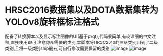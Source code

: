 # HRSC2016数据集以及DOTA数据集转为YOLOv8旋转框标注格式
配备了转换脚本以及显示标注图像的UI(基于pyqt),代码很简单,有较详细的中文注释,直接使用即可
注意你所需要的类别,本脚本将HRSC2016的三级类别归到了二级类别,且将一级类别ship删去,可自行修改需要保留的类别
![image](https://github.com/yrpyyds/HRSC2DOTA2YOLO/assets/100771815/4981d0ce-9cd4-4a7b-858a-be0fa909b982)
![image](https://github.com/yrpyyds/HRSC2DOTA2YOLO/assets/100771815/fc545b77-71bc-4917-b05a-55a2094e3158)
